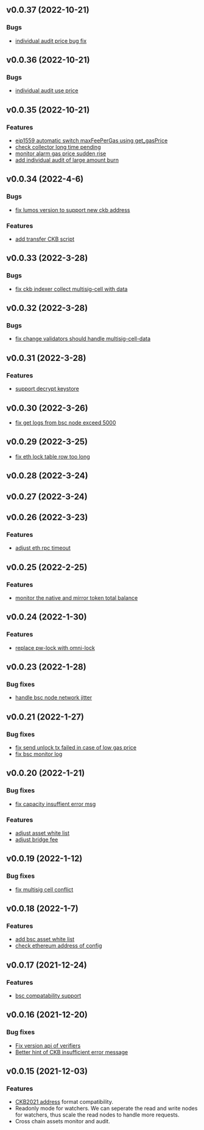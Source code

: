 ## v0.0.37 (2022-10-21)

### Bugs

- [individual audit price bug fix](https://github.com/nervosnetwork/force-bridge/pull/383)

## v0.0.36 (2022-10-21)

### Bugs

- [individual audit use price](https://github.com/nervosnetwork/force-bridge/pull/382)

## v0.0.35 (2022-10-21)

### Features

- [eip1559 automatic switch maxFeePerGas using get_gasPrice](https://github.com/nervosnetwork/force-bridge/pull/367)
- [check collector long time pending](https://github.com/nervosnetwork/force-bridge/pull/365)
- [monitor alarm gas price sudden rise](https://github.com/nervosnetwork/force-bridge/pull/368)
- [add individual audit of large amount burn](https://github.com/nervosnetwork/force-bridge/pull/381)

## v0.0.34 (2022-4-6)

### Bugs

- [fix lumos version to support new ckb address](https://github.com/nervosnetwork/force-bridge/pull/350)

### Features

- [add transfer CKB script](https://github.com/nervosnetwork/force-bridge/pull/347)

## v0.0.33 (2022-3-28)

### Bugs

- [fix ckb indexer collect multisig-cell with data](https://github.com/nervosnetwork/force-bridge/pull/345)

## v0.0.32 (2022-3-28)

### Bugs

- [fix change validators should handle multisig-cell-data](https://github.com/nervosnetwork/force-bridge/pull/343)

## v0.0.31 (2022-3-28)

### Features

- [support decrypt keystore](https://github.com/nervosnetwork/force-bridge/pull/342)

## v0.0.30 (2022-3-26)

- [fix get logs from bsc node exceed 5000](https://github.com/nervosnetwork/force-bridge/pull/340)

## v0.0.29 (2022-3-25)

- [fix eth lock table row too long](https://github.com/nervosnetwork/force-bridge/pull/339)

## v0.0.28 (2022-3-24)

## v0.0.27 (2022-3-24)

## v0.0.26 (2022-3-23)

### Features

- [adjust eth rpc timeout](https://github.com/nervosnetwork/force-bridge/pull/331)

## v0.0.25 (2022-2-25)

### Features

- [monitor the native and mirror token total balance](https://github.com/nervosnetwork/force-bridge/pull/323)

## v0.0.24 (2022-1-30)

### Features

- [replace pw-lock with omni-lock](https://github.com/nervosnetwork/force-bridge/pull/310)

## v0.0.23 (2022-1-28)

### Bug fixes

- [handle bsc node network jitter](https://github.com/nervosnetwork/force-bridge/pull/309)

## v0.0.21 (2022-1-27)

### Bug fixes

- [fix send unlock tx failed in case of low gas price](https://github.com/nervosnetwork/force-bridge/pull/306)
- [fix bsc monitor log](https://github.com/nervosnetwork/force-bridge/pull/307)

## v0.0.20 (2022-1-21)

### Bug fixes

- [fix capacity insuffient error msg](https://github.com/nervosnetwork/force-bridge/pull/298)

### Features

- [adjust asset white list](https://github.com/nervosnetwork/force-bridge/pull/299)
- [adjust bridge fee](https://github.com/nervosnetwork/force-bridge/pull/300)

## v0.0.19 (2022-1-12)

### Bug fixes

- [fix multisig cell conflict](https://github.com/nervosnetwork/force-bridge/pull/290)

## v0.0.18 (2022-1-7)

### Features

- [add bsc asset white list](https://github.com/nervosnetwork/force-bridge/pull/284)
- [check ethereum address of config](https://github.com/nervosnetwork/force-bridge/pull/288)

## v0.0.17 (2021-12-24)

### Features

- [bsc compatability support](https://github.com/nervosnetwork/force-bridge/pull/269)

## v0.0.16 (2021-12-20)

### Bug fixes

- [Fix version api of verifiers](https://github.com/nervosnetwork/force-bridge/pull/260)
- [Better hint of CKB insufficient error message](https://github.com/nervosnetwork/force-bridge/pull/262)

## v0.0.15 (2021-12-03)

### Features

- [CKB2021 address](https://github.com/nervosnetwork/rfcs/pull/239) format compatibility.
- Readonly mode for watchers. We can seperate the read and write nodes for watchers, thus scale the read nodes to
  handle more requests.
- Cross chain assets monitor and audit.
